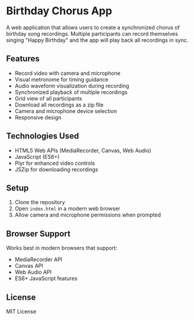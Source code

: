 # Birthday Chorus App

A web application that allows users to create a synchronized chorus of birthday song recordings. Multiple participants can record themselves singing "Happy Birthday" and the app will play back all recordings in sync.

## Features

- Record video with camera and microphone
- Visual metronome for timing guidance
- Audio waveform visualization during recording
- Synchronized playback of multiple recordings
- Grid view of all participants
- Download all recordings as a zip file
- Camera and microphone device selection
- Responsive design

## Technologies Used

- HTML5 Web APIs (MediaRecorder, Canvas, Web Audio)
- JavaScript (ES6+)
- Plyr for enhanced video controls
- JSZip for downloading recordings

## Setup

1. Clone the repository
2. Open `index.html` in a modern web browser
3. Allow camera and microphone permissions when prompted

## Browser Support

Works best in modern browsers that support:
- MediaRecorder API
- Canvas API
- Web Audio API
- ES6+ JavaScript features

## License

MIT License 